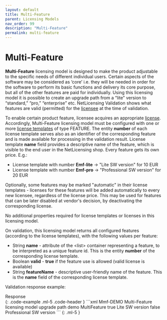 ```yaml
---
layout: default
title: Multi-Feature
parent: Licensing Models
nav_order: 99
description: "Multi-Feature"
permalink: multi-feature
---
```


Multi-Feature
=============

**Multi-Feature** licensing model is designed to make the product
adjustable to the specific needs of different individual users. Certain
aspects of the software may be considered as ‘core’ i.e. they will be
needed in order for the software to perform its basic functions and
delivery its core purpose, but all of the other features are paid for
individually. Using this licensing model it is possible to create an
upgrade path from a “lite” version to “standard,” “pro,” “enterprise”
etc. NetLicensing Validation shows what features are valid (permitted)
for the [licensee](object-model) at the time
of validation.

To enable certain product feature, licensee acquires an appropriate
[license](object-model). Accordingly,
Multi-Feature licensing model must be configured with one or more
[license templates](object-model) of type
FEATURE. The entity **number** of each license template serves also as
an identifier of the corresponding feature and is made available for
processing in the validation result. License template **name** field
provides a descriptive name of the feature, which is visible to the end
user in the NetLicensing shop. Every feature gets its own price. E.g.:

-   License template with number **Emf-lite** -\> "Lite SW version" for
    10 EUR
-   License template with number **Emf-pro** -\> "Professional SW
    version" for 20 EUR

Optionally, some features may be marked "automatic" in their license
templates - licenses for these features will be added automatically to
every new licensee, regardless of the license price. This may be used
for features that can be later disabled at vendor's decision, by
deactivating the corresponding license.

No additional properties required for license templates or licenses in
this licensing model.

On validation, this licensing model returns all configured features
(according to the license templates), with the following values per
feature:

-   String **name** - attribute of the \<list\> container representing a
    feature, to be interpreted as a unique feature id. This is the
    entity **number** of the corresponding license template.
-   Boolean **valid** - **true** if the feature use is allowed (valid
    license is available)
-   String **featureName** - descriptive user-friendly name of the
    feature. This is the **name** field of the corresponding license
    template.

Validation response example:
<div>Response</div>
{: .code-example .ml-5 .code-header }
```xml
<?xml version="1.0" encoding="UTF-8" standalone="yes"?>
<ns2:netlicensing xmlns="http://www.w3.org/2000/09/xmldsig#" xmlns:ns2="http://netlicensing.labs64.com/schema/context" ttl="2016-09-07T21:43:22.638Z">
    <ns2:infos/>
    <ns2:items>
        <ns2:item type="ProductModuleValidation">
            <ns2:property name="productModuleNumber">Mmf-DEMO</ns2:property>
            <ns2:property name="productModuleName">Multi-Feature licensing model upgrade path demo</ns2:property>
            <ns2:property name="licensingModel">MultiFeature</ns2:property>
            <ns2:list name="Emf-lite">
                <ns2:property name="valid">true</ns2:property>
                <ns2:property name="featureName">Lite SW version</ns2:property>
            </ns2:list>
            <ns2:list name="Emf-pro">
                <ns2:property name="valid">false</ns2:property>
                <ns2:property name="featureName">Professional SW version</ns2:property>
            </ns2:list>
        </ns2:item>
    </ns2:items>
</ns2:netlicensing>
```
{: .ml-5 }
